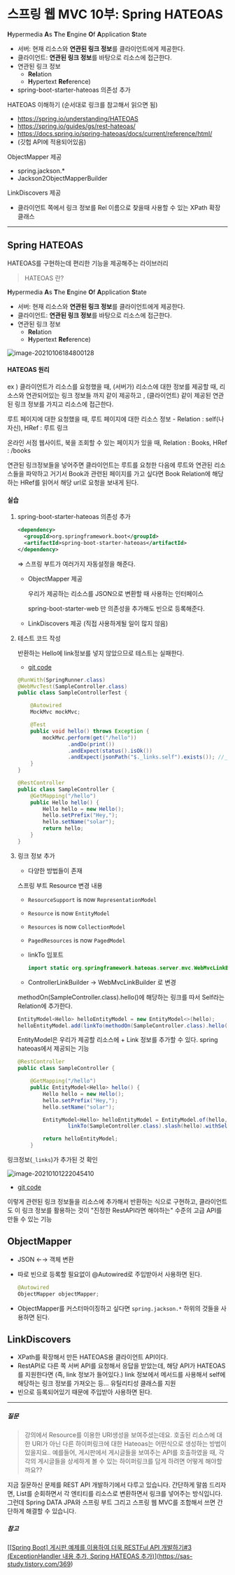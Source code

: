 # 스프링 웹 MVC 10부: Spring HATEOAS

**H**ypermedia **A**s **T**he **E**ngine **O**f **A**pplication **S**tate

* 서버: 현재 리소스와 **연관된 링크 정보**를 클라이언트에게 제공한다.
* 클라이언트: **연관된 링크 정보**를 바탕으로 리소스에 접근한다.
* 연관된 링크 정보
  * **Rel**ation
  * **H**ypertext **Ref**erence)
* spring-boot-starter-hateoas 의존성 추가

HATEOAS 이해하기 (순서대로 링크를 참고해서 읽으면 됨)

* https://spring.io/understanding/HATEOAS
* https://spring.io/guides/gs/rest-hateoas/
* https://docs.spring.io/spring-hateoas/docs/current/reference/html/
* (깃헙 API에 적용되어있음)

ObjectMapper 제공

* spring.jackson.*
* Jackson2ObjectMapperBuilder

LinkDiscovers 제공

* 클라이언트 쪽에서 링크 정보를 Rel 이름으로 찾을때 사용할 수 있는 XPath 확장 클래스

---

## Spring HATEOAS

HATEOAS를 구현하는데 편리한 기능을 제공해주는 라이브러리

> HATEOAS 란?

**H**ypermedia **A**s **T**he **E**ngine **O**f **A**pplication **S**tate

* 서버: 현재 리소스와 **연관된 링크 정보**를 클라이언트에게 제공한다.
* 클라이언트: **연관된 링크 정보**를 바탕으로 리소스에 접근한다.
* 연관된 링크 정보
  * **Rel**ation
  * **H**ypertext **Ref**erence)

![image-20210106184800128](images/image-20210106184800128.png)



#### HATEOAS 원리

ex ) 클라이언트가 리소스를 요청했을 때,  (서버가) 리소스에 대한 정보를 제공할 때, 리소스와 연관되어있는 링크 정보들 까지 같이 제공하고 , (클라이언트) 같이 제공된 연관된 링크 정보를 가지고 리소스에 접근한다.

루트 페이지에 대한 요청했을 때, 루트 페이지에 대한 리소스 정보 - Relation : self(나자신), HRef : 루트 링크

온라인 서점 웹사이트, 북을 조회할 수 있는 페이지가 있을 때, Relation : Books, HRef : /books 

연관된 링크정보들을 넣어주면 클라이언트는 루트를 요청한 다음에 루트와 연관된 리소스들을 파악하고 거기서 Book과 관련된 페이지를 가고 싶다면 Book Relation에 해당하는 HRef를 읽어서 해당 url로 요청을 보내게 된다.



#### 실습

1. spring-boot-starter-hateoas 의존성 추가

   ```xml
   <dependency>
     <groupId>org.springframework.boot</groupId>
     <artifactId>spring-boot-starter-hateoas</artifactId>
   </dependency>
   ```

   ⇒ 스프링 부트가 여러가지 자동설정을 해준다.

   * ObjectMapper 제공

     우리가 제공하는 리소스를 JSON으로 변환할 때 사용하는 인터페이스

     spring-boot-starter-web 만 의존성을 추가해도 빈으로 등록해준다.

   * LinkDiscovers 제공 (직접 사용하게될 일이 많지 않음)

2. 테스트 코드 작성

   반환하는 Hello에 link정보를 넣지 않았으므로 테스트는 실패한다.

   * [git code](https://github.com/blossun/study-spring/commit/160bd4c36a66bd0c1b63bc71a5d1d3f541f0bf5b)

   ```java
   @RunWith(SpringRunner.class)
   @WebMvcTest(SampleController.class)
   public class SampleControllerTest {
   
       @Autowired
       MockMvc mockMvc;
   
       @Test
       public void hello() throws Exception {
           mockMvc.perform(get("/hello"))
                   .andDo(print())
                   .andExpect(status().isOk())
                   .andExpect(jsonPath("$._links.self").exists()); //_links 는 기본적으로 들어온다. self 정보가 있는지 확인
       }
   }
   ```

   ```java
   @RestController
   public class SampleController {
       @GetMapping("/hello")
       public Hello hello() {
           Hello hello = new Hello();
           hello.setPrefix("Hey,");
           hello.setName("solar");
           return hello;
       }
   }
   ```

3. 링크 정보 추가

   * 다양한 방법들이 존재

   스프링 부트 Resource 변경 내용

   - `ResourceSupport` is now `RepresentationModel`
   - `Resource` is now `EntityModel`
   - `Resources` is now `CollectionModel`
   - `PagedResources` is now `PagedModel`
   - linkTo 임포트

     ```java
     import static org.springframework.hateoas.server.mvc.WebMvcLinkBuilder.*;
     ```
   
   * ControllerLinkBuilder → WebMvcLinkBuilder 로 변경
   
   
   
   methodOn(SampleController.class).hello()에 해당하는 링크를 따서 Self라는 Relation에 추가한다.
   
   ```java
   EntityModel<Hello> helloEntityModel = new EntityModel<>(hello);
   helloEntityModel.add(linkTo(methodOn(SampleController.class).hello()).withSelfRel());
   ```
   
   EntityModel은 우리가 제공할 리소스에 + Link 정보를 추가할 수 있다. spring hateoas에서 제공되는 기능
   
   ```java
   @RestController
   public class SampleController {
   
       @GetMapping("/hello")
       public EntityModel<Hello> hello() {
           Hello hello = new Hello();
           hello.setPrefix("Hey,");
           hello.setName("solar");
   
           EntityModel<Hello> helloEntityModel = EntityModel.of(hello,
                   linkTo(SampleController.class).slash(hello).withSelfRel());
   
           return helloEntityModel;
       }
   ```
   
   

링크정보(`_links`)가 추가된 것 확인

![image-20210101222045410](images/image-20210101222045410.png)

* [git code](https://github.com/blossun/study-spring/commit/4356c0b7aa32a7ba796d3ad46b21aabb56e51241)



이렇게 관련된 링크 정보들을 리소스에 추가해서 반환하는 식으로 구현하고, 클라이언트도 이 링크 정보를 활용하는 것이 "진정한 RestAPI라면 해야하는" 수준의 고급 API를 만들 수 있는 기능



## ObjectMapper

* JSON ←→ 객체 변환

* 따로 빈으로 등록할 필요없이 @Autowired로 주입받아서 사용하면 된다.

  ```java
  @Autowired
  ObjectMapper objectMapper;
  ```

* ObjectMapper를 커스터마이징하고 싶다면 `spring.jackson.*` 하위의 것들을 사용하면 된다.



## LinkDiscovers

* XPath를 확장해서 만든 HATEOAS용 클라이언트 API이다.
* RestAPI로 다른 쪽 서버 API를 요청해서 응답을 받았는데, 해당 API가 HATEOAS를 지원한다면 (즉, link 정보가 들어있다.) link 정보에서 메서드를 사용해서 self에 해당하는 링크 정보를 가져오는 등... 유틸리티성 클래스를 지원
* 빈으로 등록되어있기 때문에 주입받아 사용하면 된다.



---

##### 질문

> 강의에서 Resource를 이용한 URI생성을 보여주셨는데요. 호출된 리소스에 대한 URI가 아닌 다른 하이퍼링크에 대한 Hateoas는 어떤식으로 생성하는 방법이 있을지요.. 예를들어, 게시판에서 게시글들을 보여주는 API를 호출하였을 때, 각각의 게시글들을 상세하게 볼 수 있는 하이퍼링크를 담게 하려면 어떻게 해야할까요?? 

지금 질문하신 문제를 REST API 개발하기에서 다루고 있습니다. 간단하게 말씀 드리자면, List를 순회하면서 각 엔티티를 리소스로 변환하면서 링크를 넣어주는 방식입니다. 그런데 Spring DATA JPA와 스프링 부트 그리고 스프링 웹 MVC를 조합해서 쓰면 간단하게 해결할 수 있습니다.



##### 참고

[[[Spring Boot\] 게시판 예제를 이용하여 더욱 RESTFul API 개발하기#3 (ExceptionHandler 내용 추가, Spring HATEOAS 추가)](https://sas-study.tistory.com/369)](https://sas-study.tistory.com/369)

